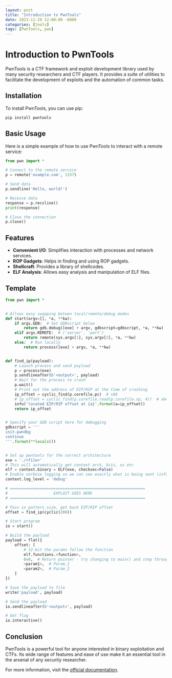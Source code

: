 ```yaml
---
layout: post
title: "Introduction to PwnTools"
date: 2023-11-20 12:00:00 -0000
categories: [tools]
tags: [PwnTools, pwn]
---
```


# Introduction to PwnTools

PwnTools is a CTF framework and exploit development library used by many security researchers and CTF players. It provides a suite of utilities to facilitate the development of exploits and the automation of common tasks.

## Installation

To install PwnTools, you can use pip:

```sh
pip install pwntools
```

## Basic Usage

Here is a simple example of how to use PwnTools to interact with a remote service:

```python
from pwn import *

# Connect to the remote service
p = remote('example.com', 1337)

# Send data
p.sendline('Hello, world!')

# Receive data
response = p.recvline()
print(response)

# Close the connection
p.close()
```

## Features

- **Convenient I/O**: Simplifies interaction with processes and network services.
- **ROP Gadgets**: Helps in finding and using ROP gadgets.
- **Shellcraft**: Provides a library of shellcodes.
- **ELF Analysis**: Allows easy analysis and manipulation of ELF files.

## Template

```python
from pwn import *


# Allows easy swapping betwen local/remote/debug modes
def start(argv=[], *a, **kw):
    if args.GDB:  # Set GDBscript below
        return gdb.debug([exe] + argv, gdbscript=gdbscript, *a, **kw)
    elif args.REMOTE:  # ('server', 'port')
        return remote(sys.argv[1], sys.argv[2], *a, **kw)
    else:  # Run locally
        return process([exe] + argv, *a, **kw)


def find_ip(payload):
    # Launch process and send payload
    p = process(exe)
    p.sendlineafter(b'<output>', payload)
    # Wait for the process to crash
    p.wait()
    # Print out the address of EIP/RIP at the time of crashing
    ip_offset = cyclic_find(p.corefile.pc)  # x86
    # ip_offset = cyclic_find(p.corefile.read(p.corefile.sp, 4))  # x64
    info('located EIP/RIP offset at {a}'.format(a=ip_offset))
    return ip_offset


# Specify your GDB script here for debugging
gdbscript = '''
init-pwndbg
continue
'''.format(**locals())


# Set up pwntools for the correct architecture
exe = './<file>'
# This will automatically get context arch, bits, os etc
elf = context.binary = ELF(exe, checksec=False)
# Enable verbose logging so we can see exactly what is being sent (info/debug)
context.log_level = 'debug'

# ===========================================================
#                    EXPLOIT GOES HERE
# ===========================================================

# Pass in pattern_size, get back EIP/RIP offset
offset = find_ip(cyclic(200))

# Start program
io = start()

# Build the payload
payload = flat({
    offset: [
        # 32-bit the params follow the function
        elf.functions.<function>,
        0x0,  # Return pointer - try changing to main() and step through with GDB!
        <param1>,  # Param_1
        <param2>,  # Param_2
    ]
})

# Save the payload to file
write('payload', payload)

# Send the payload
io.sendlineafter(b'<output>', payload)

# Get flag
io.interactive()
```


## Conclusion

PwnTools is a powerful tool for anyone interested in binary exploitation and CTFs. Its wide range of features and ease of use make it an essential tool in the arsenal of any security researcher.

For more information, visit the [official documentation](https://docs.pwntools.com/en/stable/).

```